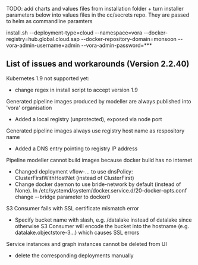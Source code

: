 TODO: add charts and values files from installation folder + turn installer parameters below into values files in the cc/secrets repo. They are passed to helm as commandline paramters

install.sh  --deployment-type=cloud --namespace=vora --docker-registry=hub.global.cloud.sap --docker-repository-domain=monsoon --vora-admin-username=admin --vora-admin-password=***

List of issues and workarounds (Version 2.2.40)
-----------------------------------------------

Kubernetes 1.9 not supported yet:
* change regex in install script to accept version 1.9

Generated pipeline images produced by modeller are always published into 'vora' organisation
* Added a local registry (unprotected), exposed via node port

Generated pipeline images always use registry host name as respository name
* Added a DNS entry pointing to registry IP address 

Pipeline modeller cannot build images because docker build has no internet
* Changed deployment vflow-... to use dnsPolicy: ClusterFirstWithHostNet (instead of ClusterFirst)
* Change docker daemon to use bride-network by default (instead of None). In /etc/systemd/system/docker.service.d/20-docker-opts.conf
change --bridge parameter to docker0

S3 Consumer fails with SSL certificate mismatch error 
* Specify bucket name with slash, e.g. /datalake instead of datalake since otherwise S3 Consumer will encode the bucket into the hostname (e.g. datalake.objectstore-3...) which causes SSL errors

Service instances and graph instances cannot be deleted from UI
* delete the corresponding deployments manually
